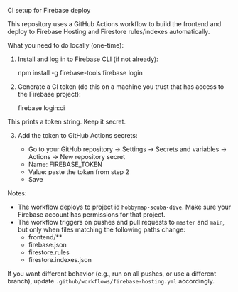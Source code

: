 CI setup for Firebase deploy

This repository uses a GitHub Actions workflow to build the frontend and deploy to Firebase Hosting and Firestore rules/indexes automatically.

What you need to do locally (one-time):

1. Install and log in to Firebase CLI (if not already):

   npm install -g firebase-tools
   firebase login

2. Generate a CI token (do this on a machine you trust that has access to the Firebase project):

   firebase login:ci

This prints a token string. Keep it secret.

3. Add the token to GitHub Actions secrets:

   - Go to your GitHub repository -> Settings -> Secrets and variables -> Actions -> New repository secret
   - Name: FIREBASE_TOKEN
   - Value: paste the token from step 2
   - Save

Notes:

- The workflow deploys to project id `hobbymap-scuba-dive`. Make sure your Firebase account has permissions for that project.
- The workflow triggers on pushes and pull requests to `master` and `main`, but only when files matching the following paths change:
  - frontend/\*\*
  - firebase.json
  - firestore.rules
  - firestore.indexes.json

If you want different behavior (e.g., run on all pushes, or use a different branch), update `.github/workflows/firebase-hosting.yml` accordingly.
